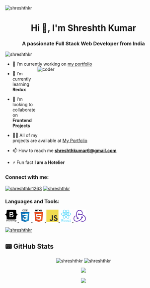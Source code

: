 <img src = "https://media0.giphy.com/media/qgQUggAC3Pfv687qPC/giphy.gif?cid=ecf05e4713gtza5lgkbjx3rub9c7xrxhau8kto42l0pnmawm&rid=giphy.gif&ct=g" alt="shreshthkr" align="center" width="1000px" height="300px" />
<h1 align="center">Hi 👋, I'm Shreshth Kumar</h1>
<h3 align="center">A passionate Full Stack Web Developer from India</h3>

<p align="left"> <img src="https://komarev.com/ghpvc/?username=shreshthkr&label=Profile%20views&color=0e75b6&style=flat" alt="shreshthkr" /> </p>



- 🔭 I’m currently working on [my portfolio](https://shreshthkr.github.io/)
  <img src = "https://media4.giphy.com/media/SWoSkN6DxTszqIKEqv/giphy.gif?cid=790b7611443689aa79f014acb829778b69890a3fc01f16fa&rid=giphy.gif&ct=g" alt="coder" align="right" width="400px" height="220px" />
- 🌱 I’m currently learning **Redux**

- 👯 I’m looking to collaborate on **Frontend Projects**

- 👨‍💻 All of my projects are available at [My Portfolio](https://shreshthkr.github.io/)

- 📫 How to reach me **shreshthkumar6@gmail.com**

- ⚡ Fun fact **I am a Hotelier**

<h3 align="left">Connect with me:</h3>
<p align="left">
<a href="https://linkedin.com/in/shreshthkr1263/" target="blank"><img align="center" src="https://raw.githubusercontent.com/rahuldkjain/github-profile-readme-generator/master/src/images/icons/Social/linked-in-alt.svg" alt="shreshthkr1263" height="30" width="40" /></a>
<a href="https://codesandbox.com/shreshthkr" target="blank"><img align="center" src="https://raw.githubusercontent.com/rahuldkjain/github-profile-readme-generator/master/src/images/icons/Social/codesandbox.svg" alt="shreshthkr" height="30" width="40" /></a>
</p>

<h3 align="left">Languages and Tools:</h3>

<p align="left"> <a href="https://getbootstrap.com" target="_blank" rel="noreferrer"> <img src="https://raw.githubusercontent.com/devicons/devicon/master/icons/bootstrap/bootstrap-plain-wordmark.svg" alt="bootstrap" width="40" height="40"/> </a> <a href="https://www.w3schools.com/css/" target="_blank" rel="noreferrer"> <img src="https://raw.githubusercontent.com/devicons/devicon/master/icons/css3/css3-original-wordmark.svg" alt="css3" width="40" height="40"/> </a> <a href="https://www.w3.org/html/" target="_blank" rel="noreferrer"> <img src="https://raw.githubusercontent.com/devicons/devicon/master/icons/html5/html5-original-wordmark.svg" alt="html5" width="40" height="40"/> </a> <a href="https://developer.mozilla.org/en-US/docs/Web/JavaScript" target="_blank" rel="noreferrer"> <img src="https://raw.githubusercontent.com/devicons/devicon/master/icons/javascript/javascript-original.svg" alt="javascript" width="40" height="40"/> </a> <a href="https://reactjs.org/" target="_blank" rel="noreferrer"> <img src="https://raw.githubusercontent.com/devicons/devicon/master/icons/react/react-original-wordmark.svg" alt="react" width="40" height="40"/> </a> <a href="https://redux.js.org" target="_blank" rel="noreferrer"> <img src="https://raw.githubusercontent.com/devicons/devicon/master/icons/redux/redux-original.svg" alt="redux" width="40" height="40"/> </a> </p>

<p align="left" > <a href="https://github.com/ryo-ma/github-profile-trophy"><img src="https://github-profile-trophy.vercel.app/?username=shreshthkr&theme=onedark" alt="shreshthkr" margin="20px" /></a> </p>

## 📟 GitHub Stats
<p align="center">
     <img  src="https://github-readme-stats.vercel.app/api?username=shreshthkr&show_icons=true&locale=en" alt="shreshthkr" />
     <img  src="https://github-readme-streak-stats.herokuapp.com/?user=shreshthkr&" alt="shreshthkr" />
</p>

<p align="center"><img src="https://github-readme-stats.vercel.app/api/top-langs/?username=shreshthkr&langs_count=8" /></p>
<p></p>
<p align="center"><img src="https://readme-typing-svg.herokuapp.com?font=Ubuntu&color=%230EAA20&vCenter=true&lines=Thanks+for+visiting!+You're+welcome!" />
 
</p>
